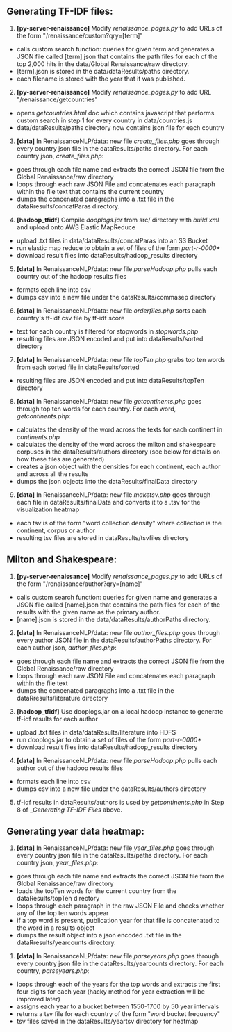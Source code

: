 ## Generating TF-IDF files: 

1. **[py-server-renaissance]** Modify _renaissance_pages.py_ to add URLs of the form "/renaissance/custom?qry=[term]"
  - calls custom search function: queries for given term and generates a JSON file called [term].json that contains the path files for each of the top 2,000 hits in the data/Global Renaissance/raw directory.
  - [term].json is stored in the data/dataResults/paths directory.
  - each filename is stored with the year that it was published.

2. **[py-server-renaissance]** Modify _renaissance_pages.py_ to add URL "/renaissance/getcountries" 
  - opens _getcountries.html_ doc which contains javascript that performs custom search in step 1 for every country in data/countries.js
  - data/dataResults/paths directory now contains json file for each country
  
3. **[data]** In RenaissanceNLP/data: new file _create_files.php_ goes through every country json file in the dataResults/paths directory. For each country json, _create_files.php_: 
  - goes through each file name and extracts the correct JSON file from the Global Renaissance/raw directory
  - loops through each raw JSON File and concatenates each paragraph within the file text that contains the current country
  - dumps the concenated paragraphs into a .txt file in the dataRresults/concatParas directory. 

4. **[hadoop_tfidf]** Compile _dooplogs.jar_ from src/ directory with _build.xml_ and upload onto AWS Elastic MapReduce
  - upload .txt files in data/dataResults/concatParas into an S3 Bucket
  - run elastic map reduce to obtain a set of files of the form _part-r-0000*_
  - download result files into dataResults/hadoop_results directory

5. **[data]** In RenaissanceNLP/data: new file _parseHadoop.php_ pulls each country out of the hadoop results files 
  - formats each line into csv
  - dumps csv into a new file under the dataResults/commasep directory

6. **[data]** In RenaissanceNLP/data: new file _orderfiles.php_ sorts each country's tf-idf csv file by tf-idf score 
  - text for each country is filtered for stopwords in _stopwords.php_
  - resulting files are JSON encoded and put into dataResults/sorted directory
  
7. **[data]** In RenaissanceNLP/data: new file _topTen.php_ grabs top ten words from each sorted file in dataResults/sorted
  - resulting files are JSON encoded and put into dataResults/topTen directory 

8. **[data]** In RenaissanceNLP/data: new file _getcontinents.php_ goes through top ten words for each country. For each word, _getcontinents.php_:
  - calculates the density of the word across the texts for each continent in _continents.php_
  - calculates the density of the word across the milton and shakespeare corpuses in the dataResults/authors directory (see below for details on how these files are generated)
  - creates a json object with the densities for each continent, each author and across all the results
  - dumps the json objects into the dataResults/finalData directory
  
9. **[data]** In RenaissanceNLP/data: new file _maketsv.php_ goes through each file in dataResults/finalData and converts it to a .tsv for the visualization heatmap
  - each tsv is of the form "word collection  density" where collection is the continent, corpus or author
  - resulting tsv files are stored in dataResults/tsvfiles directory

## Milton and Shakespeare: 

1. **[py-server-renaissance]** Modify _renaissance_pages.py_ to add URLs of the form "/renaissance/author?qry=[name]"
  - calls custom search function: queries for given name and generates a JSON file called [name].json that contains the path files for each of the results with the given name as the primary author.
  - [name].json is stored in the data/dataResults/authorPaths directory.

2. **[data]** In RenaissanceNLP/data: new file _author_files.php_ goes through every author JSON file in the dataResults/authorPaths directory. For each author json, _author_files.php_:  
  - goes through each file name and extracts the correct JSON file from the Global Renaissance/raw directory
  - loops through each raw JSON File and concatenates each paragraph within the file text
  - dumps the concenated paragraphs into a .txt file in the dataRresults/literature directory
  
3. **[hadoop_tfidf]** Use dooplogs.jar on a local hadoop instance to generate tf-idf results for each author
  - upload .txt files in data/dataResults/literature into HDFS
  - run dooplogs.jar to obtain a set of files of the form _part-r-0000*_
  - download result files into dataResults/hadoop_results directory
  
4. **[data]** In RenaissanceNLP/data: new file _parseHadoop.php_ pulls each author out of the hadoop results files 
  - formats each line into csv
  - dumps csv into a new file under the dataResults/authors directory
  
5. tf-idf results in dataResults/authors is used by _getcontinents.php_ in Step 8 of __Generating TF-IDF Files_ above.  

## Generating year data heatmap: 

1. **[data]** In RenaissanceNLP/data: new file _year_files.php_ goes through every country json file in the dataResults/paths directory. For each country json, _year_files.php_: 
  - goes through each file name and extracts the correct JSON file from the Global Renaissance/raw directory
  - loads the topTen words for the current country from the dataResults/topTen directory
  - loops through each paragraph in the raw JSON File and checks whether any of the top ten words appear
  - if a top word is present, publication year for that file is concatenated to the word in a results object
  - dumps the result object into a json encoded .txt file in the dataRresults/yearcounts directory.

1. **[data]** In RenaissanceNLP/data: new file _parseyears.php_  goes through every country json file in the dataResults/yearcounts directory. For each country, _parseyears.php_: 
  - loops through each of the years for the top words and extracts the first four digits for each year (hacky method for year extraction will be improved later)
  - assigns each year to a bucket between 1550-1700 by 50 year intervals
  - returns a tsv file for each country of the form "word bucket  frequency"
  - tsv files saved in the dataResults/yeartsv directory for heatmap